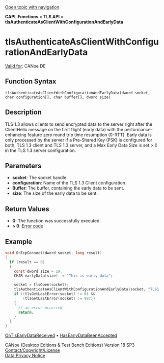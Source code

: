 [Open topic with navigation](../../../../../CANoeDEFamily.htm#Topics/CAPLFunctions/TLSAPI/Functions/CAPLFunctiontlsAuthenticateAsClientWithConfigurationAndEarlyData.md)

**CAPL Functions** » **TLS API** » **tlsAuthenticateAsClientWithConfigurationAndEarlyData**

# tlsAuthenticateAsClientWithConfigurationAndEarlyData

[Valid for](../../../Shared/FeatureAvailability.md): CANoe DE

## Function Syntax

`tlsAuthenticateAsClientWithConfigurationAndEarlyData(dword socket, char configuration[], char buffer[], dword size)`

## Description

TLS 1.3 allows clients to send encrypted data to the server right after the ClientHello message on the first flight (early data) with the performance-enhancing feature zero round trip time resumption (0-RTT). Early data is only processed by the server if a Pre-Shared Key (PSK) is configured for both, TLS 1.3 client and TLS 1.3 server, and a Max Early Data Size is set > 0 in the TLS 1.3 server configuration.

## Parameters

- **socket**: The socket handle.
- **configuration**: Name of the TLS 1.3 Client configuration.
- **Buffer**: The buffer, containing the early data to be sent.
- **size**: The size of the early data to be sent.

## Return Values

- **0**: The function was successfully executed.
- **> 0**: [Error code](../../IP/AUTOSARethIL/CAPLfunctionsAREthILErrorCodes.md)

## Example

```c
void OnTcpConnect(dword socket, long result)
{
  if (result == 0)
  {
    const dword size = 19;
    CHAR earlyData[size]  = "This is early data";

    socket = tlsOpen(socket);
    tlsAuthenticateAsClientWithConfigurationAndEarlyData(socket, "TLS1.3 PSK Configuration", earlyData, size);
    if ((tlsGetLastError(socket) != 0) &&
        (tlsGetLastError(socket) != 997))
    {
      // an error occurred
      return;
    }
  }
}
```

[OnTlsEarlyDataReceived](../EventProcedures/CAPLfunctionOnTlsEarlyDataReceived.md) • [HasEarlyDataBeenAccepted](CAPLFunctionHasEarlyDataBeenAccepted.md)

CANoe (Desktop Editions & Test Bench Editions) Version 18 SP3  
[Contact/Copyright/License](../../../Shared/ContactCopyrightLicense.md)  
[Data Privacy Notice](https://www.vector.com/int/en/company/get-info/privacy-policy/)
